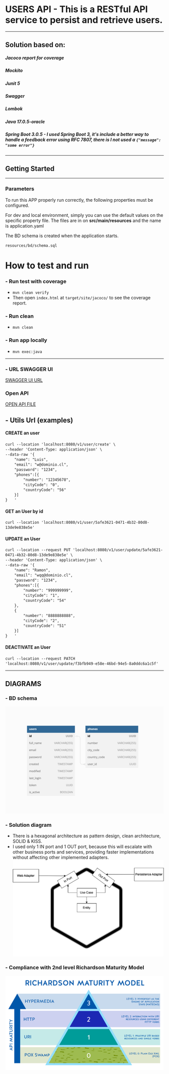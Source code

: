 # USERS API - This is a RESTful API service to persist and retrieve users.

____________________

## Solution based on:

##### Jacoco report for coverage

##### Mockito

##### Junit 5

##### Swagger

##### Lombok

##### Java 17.0.5-oracle

##### Spring Boot 3.0.5 - I used Spring Boot 3, it's include a better way to handle a feedback error using RFC 7807, there is I not used a `{"message": "some error"}`

____________________

##  Getting Started
____________________

### Parameters

To run this APP properly run correctly, the following properties must be configured.

For dev and local environment, simply you can use the default values on the specific property file.
The files are in on __src/main/resources__ and the name is application.yaml

The BD schema is created when the application starts.

```
resources/bd/schema.sql
```

# How to test and run

### - Run test with coverage

* ```mvn clean verify```
* Then open `index.html` at `target/site/jacoco/` to see the coverage report.

### - Run clean

* ```mvn clean```

### - Run app locally

* ```mvn exec:java```
---------------
### - URL SWAGGER UI
[SWAGGER UI URL](http://localhost:8080/swagger-ui/index.html#/)

### Open API
[OPEN API FILE](openApi.json)

## - Utils Url (examples)

#### CREATE an user
```
curl --location 'localhost:8080/v1/user/create' \
--header 'Content-Type: application/json' \
--data-raw '{
    "name": "Luis",
    "email": "w@dominio.cl",
    "password": "1234",
    "phones":[{
        "number": "12345678",
        "cityCode": "0",
        "countryCode": "56"
    }]
}   '
```
#### GET an User by id
```
curl --location 'localhost:8080/v1/user/5afe3621-0471-4b32-80d8-13de9e838e5e'
```

#### UPDATE an User
```
curl --location --request PUT 'localhost:8080/v1/user/update/5afe3621-0471-4b32-80d8-13de9e838e5e' \
--header 'Content-Type: application/json' \
--data-raw '{
    "name": "Ramon",
    "email": "wqq@dominio.cl",
    "password": "1234",
    "phones":[{
        "number": "999999999",
        "cityCode": "1",
        "countryCode": "54"
    },
    {
        "number": "8888888888",
        "cityCode": "2",
        "countryCode": "51"
    }]
}   '
```

#### DEACTIVATE an User
```
curl --location --request PATCH 'localhost:8080/v1/user/update/f3bfb949-e58e-46bd-94e5-8a0ddc6a1c5f'
```
------------
## DIAGRAMS

### -  BD schema
![img.png](img.png)
### - Solution diagram
- There is a hexagonal architecture as pattern design, clean architecture, SOLID & KISS.
- I used only 1 IN port and 1 OUT port, because this will escalate with other business ports and services,
providing faster implementations without affecting other implemented adapters.
![img_1.png](img_1.png)
### - Compliance with 2nd level Richardson Maturity Model
![img_2.png](img_2.png)